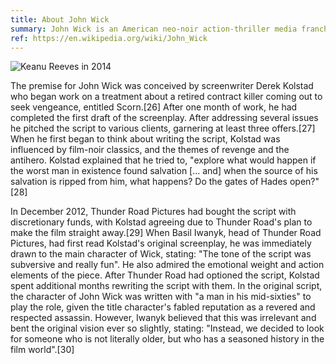 ```yaml
---
title: About John Wick
summary: John Wick is an American neo-noir action-thriller media franchise created by screenwriter Derek Kolstad and owned by Summit Entertainment. Keanu Reeves plays John Wick, a retired hitman seeking vengeance for the killing of the dog given to him by his recently deceased wife. 
ref: https://en.wikipedia.org/wiki/John_Wick
---
```

![Keanu Reeves in 2014](https://upload.wikimedia.org/wikipedia/commons/thumb/1/1e/Keanu_Reeves_2014.jpg/340px-Keanu_Reeves_2014.jpg)

The premise for John Wick was conceived by screenwriter Derek Kolstad who began work on a treatment about a retired contract killer coming out to seek vengeance, entitled Scorn.[26] After one month of work, he had completed the first draft of the screenplay. After addressing several issues he pitched the script to various clients, garnering at least three offers.[27] When he first began to think about writing the script, Kolstad was influenced by film-noir classics, and the themes of revenge and the antihero. Kolstad explained that he tried to, "explore what would happen if the worst man in existence found salvation [... and] when the source of his salvation is ripped from him, what happens? Do the gates of Hades open?"[28]

In December 2012, Thunder Road Pictures had bought the script with discretionary funds, with Kolstad agreeing due to Thunder Road's plan to make the film straight away.[29] When Basil Iwanyk, head of Thunder Road Pictures, had first read Kolstad's original screenplay, he was immediately drawn to the main character of Wick, stating: "The tone of the script was subversive and really fun". He also admired the emotional weight and action elements of the piece. After Thunder Road had optioned the script, Kolstad spent additional months rewriting the script with them. In the original script, the character of John Wick was written with "a man in his mid-sixties" to play the role, given the title character's fabled reputation as a revered and respected assassin. However, Iwanyk believed that this was irrelevant and bent the original vision ever so slightly, stating: "Instead, we decided to look for someone who is not literally older, but who has a seasoned history in the film world".[30]
